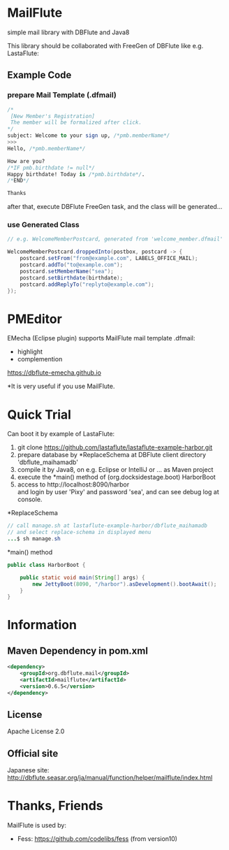 MailFlute
=======================
simple mail library with DBFlute and Java8

This library should be collaborated with FreeGen of DBFlute
like e.g. LastaFlute:

## Example Code
### prepare Mail Template (.dfmail)
```sql
/*
 [New Member's Registration]
 The member will be formalized after click.
*/
subject: Welcome to your sign up, /*pmb.memberName*/
>>>
Hello, /*pmb.memberName*/

How are you?
/*IF pmb.birthdate != null*/
Happy birthdate! Today is /*pmb.birthdate*/.
/*END*/

Thanks
```

after that, execute DBFlute FreeGen task, and the class will be generated...

### use Generated Class
```java
// e.g. WelcomeMemberPostcard, generated from 'welcome_member.dfmail'

WelcomeMemberPostcard.droppedInto(postbox, postcard -> {
    postcard.setFrom("from@example.com", LABELS_OFFICE_MAIL);
    postcard.addTo("to@example.com");
    postcard.setMemberName("sea");
    postcard.setBirthdate(birthdate);
    postcard.addReplyTo("replyto@example.com");
});
```

# PMEditor
EMecha (Eclipse plugin) supports MailFlute mail template .dfmail:
- highlight
- complemention

https://dbflute-emecha.github.io

*It is very useful if you use MailFlute.

# Quick Trial
Can boot it by example of LastaFlute:

1. git clone https://github.com/lastaflute/lastaflute-example-harbor.git
2. prepare database by *ReplaceSchema at DBFlute client directory 'dbflute_maihamadb'  
3. compile it by Java8, on e.g. Eclipse or IntelliJ or ... as Maven project
4. execute the *main() method of (org.docksidestage.boot) HarborBoot
5. access to http://localhost:8090/harbor  
and login by user 'Pixy' and password 'sea', and can see debug log at console.

*ReplaceSchema
```java
// call manage.sh at lastaflute-example-harbor/dbflute_maihamadb
// and select replace-schema in displayed menu
...$ sh manage.sh
```

*main() method
```java
public class HarborBoot {

    public static void main(String[] args) {
        new JettyBoot(8090, "/harbor").asDevelopment().bootAwait();
    }
}
```

# Information
## Maven Dependency in pom.xml
```xml
<dependency>
    <groupId>org.dbflute.mail</groupId>
    <artifactId>mailflute</artifactId>
    <version>0.6.5</version>
</dependency>
```

## License
Apache License 2.0

## Official site
Japanese site:  
http://dbflute.seasar.org/ja/manual/function/helper/mailflute/index.html

# Thanks, Friends
MailFlute is used by:  
- Fess: https://github.com/codelibs/fess (from version10)